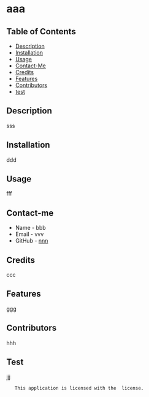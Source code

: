 # aaa
 
 ## Table of Contents
 * [Description](#description)
 * [Installation](#installation)
 * [Usage](#usage)
 * [Contact-Me](#contact-me)
 * [Credits](#credits)
 * [Features](#features)
 * [Contributors](#contributors)
 * [test](#test)
 
 ## Description
 sss
 ## Installation
 ddd
 ## Usage
 fff
 ## Contact-me
 * Name - bbb
 * Email - vvv
 * GitHub - [nnn](https://github.com/nnn/)
 ## Credits
 ccc
 ## Features
 ggg
 ## Contributors
 hhh
 ## Test
 jjj
 
       This application is licensed with the  license.
       
 